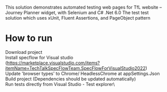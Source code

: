 This solution demonstrates automated testing web pages for TfL website – Journey Planner widget, with Selenium and C# .Net 6.0
The test test solution which uses xUnit, Fluent Assertions, and PageObject pattern 

# How to run
Download project \
Install specflow for Visual studio (https://marketplace.visualstudio.com/items?itemName=TechTalkSpecFlowTeam.SpecFlowForVisualStudio2022) \
Update 'browser types' to Chrome/ HeadlessChrome at appSettings.Json\
Build project (Dependencies should be updated automatically)\
Run tests directly from Visual Studio - Test explorer\
